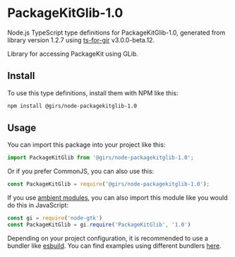 
# PackageKitGlib-1.0

Node.js TypeScript type definitions for PackageKitGlib-1.0, generated from library version 1.2.7 using [ts-for-gir](https://github.com/gjsify/ts-for-gjs) v3.0.0-beta.12.

Library for accessing PackageKit using GLib.

## Install

To use this type definitions, install them with NPM like this:
```bash
npm install @girs/node-packagekitglib-1.0
```

## Usage

You can import this package into your project like this:
```ts
import PackageKitGlib from '@girs/node-packagekitglib-1.0';
```

Or if you prefer CommonJS, you can also use this:
```ts
const PackageKitGlib = require('@girs/node-packagekitglib-1.0');
```

If you use [ambient modules](https://github.com/gjsify/ts-for-gir/tree/main/packages/cli#ambient-modules), you can also import this module like you would do this in JavaScript:

```ts
const gi = require('node-gtk')
const PackageKitGlib = gi.require('PackageKitGlib', '1.0')
```

Depending on your project configuration, it is recommended to use a bundler like [esbuild](https://esbuild.github.io/). You can find examples using different bundlers [here](https://github.com/gjsify/ts-for-gir/tree/main/examples).